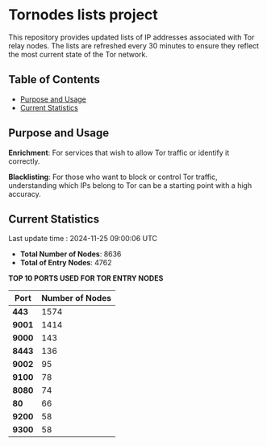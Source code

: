 # Tornodes lists project

This repository provides updated lists of IP addresses associated with Tor relay nodes. The lists are refreshed every 30 minutes to ensure they reflect the most current state of the Tor network.

## Table of Contents

- [Purpose and Usage](#purpose-and-usage)
- [Current Statistics](#current-statistics)


## Purpose and Usage

**Enrichment**: For services that wish to allow Tor traffic or identify it correctly.

**Blacklisting**: For those who want to block or control Tor traffic, understanding which IPs belong to Tor can be a starting point with a high accuracy.

## Current Statistics

Last update time : 2024-11-25 09:00:06 UTC

- **Total Number of Nodes**: 8636
- **Total of Entry Nodes**: 4762

**TOP 10 PORTS USED FOR TOR ENTRY NODES**

| **Port** | **Number of Nodes** |
|------|-----------------|
| **443**   | 1574  |
| **9001**   | 1414  |
| **9000**   | 143  |
| **8443**   | 136  |
| **9002**   | 95  |
| **9100**   | 78  |
| **8080**   | 74  |
| **80**   | 66  |
| **9200**   | 58  |
| **9300**   | 58  |


